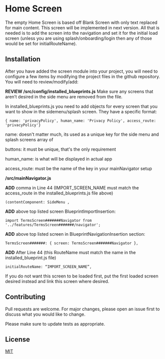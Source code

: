 # Home Screen

The empty Home Screen is based off Blank Screen with only text replaced for main content. This screen will be implemented
in next version. All that is needed is to add the screen into the navigation and set it for the initial load screen (unless 
you are using splash/onboarding/login then any of those would be set for initialRouteName).
  
## Installation

After you have added the screen module into your project, you will need to configure a few items by modifying the project 
files in the github repository. You will need to review/modify/add:

  **REVIEW /src/config/installed_blueprints.js**
    Make sure any screens that aren’t desired in the side menu are removed from the file.

   In installed_blueprints.js you need to add objects for every screen that you want to show in the sidemenu/splash screen.
   They have a specific format:
   
   ``` { name: 'privacyPolicy', human_name: 'Privacy Policy', access_route: 'privacyPolicy'} ```
   
   name:  doesn't matter much, its used as a unique key for the side menu and splash screens array of 
   
   buttons:  it must be unique, that's the only requirement
   
   human_name:  is what will be displayed in actual app
   
   access_route:  must be the name of the key in your mainNavigator setup  
  
  **/src/mainNavigator.js**
   
   **ADD** comma in Line 44 (IMPORT_SCREEN_NAME must match the access_route in the installed_blueprints.js file above)
   
   ```(contentComponent: SideMenu , ```

   **ADD** above top listed screen BlueprintImportInsertion:  
   
   ```import TermsScreen#######Navigator from '../features/TermsScreen#######/navigator';```
   
   **ADD** above top listed screen in BlueprintNavigationInsertion section:
   
   ```TermsScreen#######: { screen: TermsScreen#######Navigator },```
   
   **ADD** After Line 44 (this RouteName must match the name in the installed_blueprint.js file)
   
   ```initialRouteName: “IMPORT_SCREEN_NAME”, ```

   If you do not want this screen to be loaded first, put the first loaded screen desired instead and link this screen where desired.

## Contributing
Pull requests are welcome. For major changes, please open an issue first to discuss what you would like to change.

Please make sure to update tests as appropriate.

## License
[MIT](https://choosealicense.com/licenses/mit/)
